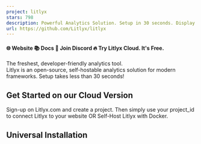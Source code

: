 ```yaml
---
project: litlyx
stars: 798
description: Powerful Analytics Solution. Setup in 30 seconds. Display all your data on a Simple, AI-powered dashboard. Fully self-hostable and GDPR compliant.
url: https://github.com/Litlyx/litlyx
---
```


#### 🌐 Website 📚 Docs 👾 Join Discord 🔥 Try Litlyx Cloud. It's Free.

The freshest, developer-friendly analytics tool.  
Litlyx is an open-source, self-hostable analytics solution for modern frameworks. Setup takes less than 30 seconds!

  

Get Started on our Cloud Version
--------------------------------

Sign-up on Litlyx.com and create a project. Then simply use your project\_id to connect Litlyx to your website OR Self-Host Litlyx with Docker.

Universal Installation
----------------------

<script defer data-project\="your\_project\_id" src\="https://cdn.jsdelivr.net/gh/litlyx/litlyx-js/browser/litlyx.js"\></script\>

Importing Litlyx with a direct script instantly starts tracking `Page visits`, `Browsers`, `Devices`, `Operating Systems`, `Bouncing Rate`, `Real-Time Online Users`, `Unique Sessions`, `Countries`, and `Average Session Time`.

All Javascript Runtimes
=======================

You can install Litlyx using `npm`, `pnpm`, `yarn` or any modern package managers:

npm i litlyx-js

Litlyx natively works with all JavaScript / TypeScript frameworks. You can use Litlyx in all WordPress Websites by injecting JS code using a plug-in. Litlyx also works in serverless environments with Cloud (or Edge) Functions.

Import
======

Import litlyx-js library into your code:

import { Lit } from 'litlyx-js';

Once imported, you need to initialize Litlyx:

Lit.init('your\_project\_id');

After initialization, Litlyx will automatically track analytics such as `Page visits`, `Browsers`, `Devices`, `Operating Systems`, `Real-Time Online Users`, `Unique Sessions`, `Countries`, and `Average Session Time`.

Track Custom Events
===================

You aren't just limited to the built-in KPIs. With Litlyx, you can create your own events to track in your project.

Lit.event('click\_on\_buy\_item');

If you want more specific tracking, you can use the `metadata` field, like this:

Lit.event('click\_on\_buy\_item', {
  metadata: {
    'product-name': 'Coca-Cola',
    'price': 1.50,
    'currency': 'EUR'
  }
});

Litlyx makes it easy for you to tailor your analytics to your project's needs.

Fire Your First Event with cURL
===============================

Want to quickly see how Litlyx works with events? Use the cURL command below to send a test event. Just replace the `project_id` with your actual project ID in your terminal.

curl -X POST "https://broker.litlyx.com/event" \\
  -H "Content-Type: application/json" \\
  -d '{
    "pid": "project\_id",
    "name": "testEvent1",
    "metadata": "{\\"test\\": \\"something\\"}",
    "website": "something",
    "userAgent": "something"
  }'

Self-Hosting with Docker
========================

To self-host the Litlyx dashboard, first **fork** this repository.

Then run the following command:

docker-compose build

after the build finishes, run:

docker-compose up

at localhost:3000 you will see your own instance of the Litlyx Dashboard.

Forward data to your local instance with script tag
---------------------------------------------------

To forward your data on your self-hosted instance, you need to set up the following variables: add your `data-host`, add your `data-port`, and add your `data-secure`, setting it to true if it is HTTPS, and false if it is HTTP.

<script defer data-project\="your\_project\_id" 
        data-host\="your-host-name" 
        data-port\="your-port" 
        data-secure\="true/false"
        src\="https://cdn.jsdelivr.net/gh/litlyx/litlyx-js/browser/litlyx.js"\>
</script\>

Official Docs
=============

For more info read our documentation. (will be improved in the near future using Mintlify!)

Join Discord
============

If you need more information, interact with us or the community, help, or want to provide feedbacks, feel free to join us on the Litlyx Discord

Contributors
============

Every kind of contribution is accepted in this stage of the project. In the future we will improve the contributor onboarding process.

### Thank you!

License
=======

Litlyx is licensed under the Apache 2.0 license.
